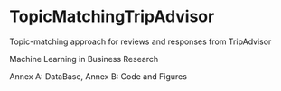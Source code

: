 # TopicMatchingTripAdvisor
Topic-matching approach for reviews and responses from TripAdvisor

Machine Learning in Business Research

Annex A: DataBase,
Annex B: Code and Figures
